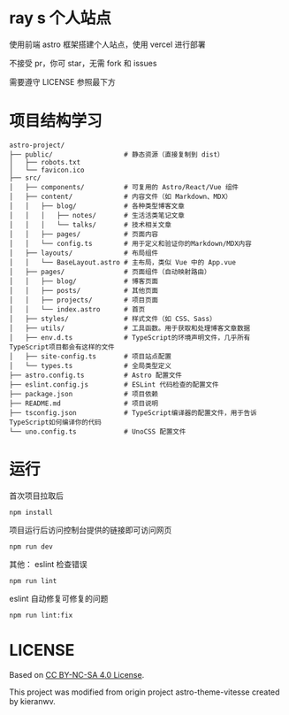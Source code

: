 # ray s 个人站点

使用前端 astro 框架搭建个人站点，使用 vercel 进行部署

不接受 pr，你可 star，无需 fork 和 issues

需要遵守 LICENSE 参照最下方

# 项目结构学习
```
astro-project/
├── public/                  # 静态资源（直接复制到 dist）
│   ├── robots.txt
│   └── favicon.ico
├── src/
│   ├── components/          # 可复用的 Astro/React/Vue 组件
│   ├── content/             # 内容文件（如 Markdown、MDX）
│   │   ├── blog/            # 各种类型博客文章
│   │   │   ├── notes/       # 生活活类笔记文章
│   │   │   └── talks/       # 技术相关文章
│   │   ├── pages/           # 页面内容
│   │   └── config.ts        # 用于定义和验证你的Markdown/MDX内容
│   ├── layouts/             # 布局组件
│   │   └── BaseLayout.astro # 主布局，类似 Vue 中的 App.vue
│   ├── pages/               # 页面组件（自动映射路由）
│   │   ├── blog/            # 博客页面
│   │   ├── posts/           # 其他页面
│   │   ├── projects/        # 项目页面
│   │   └── index.astro      # 首页
│   ├── styles/              # 样式文件（如 CSS、Sass）
│   ├── utils/               # 工具函数。用于获取和处理博客文章数据
│   ├── env.d.ts             # TypeScript的环境声明文件，几乎所有TypeScript项目都会有这样的文件
│   ├── site-config.ts       # 项目站点配置
│   └── types.ts             # 全局类型定义
├── astro.config.ts          # Astro 配置文件
├── eslint.config.js         # ESLint 代码检查的配置文件
├── package.json             # 项目依赖
├── README.md                # 项目说明
├── tsconfig.json            # TypeScript编译器的配置文件，用于告诉TypeScript如何编译你的代码
└── uno.config.ts            # UnoCSS 配置文件
```

# 运行
首次项目拉取后
```shell
npm install
```

项目运行后访问控制台提供的链接即可访问网页
```shell
npm run dev
```

其他：
eslint 检查错误
```shell
npm run lint
```
eslint 自动修复可修复的问题
```shell
npm run lint:fix
```

# LICENSE
Based on [CC BY-NC-SA 4.0 License](https://creativecommons.org/licenses/by-nc-sa/4.0/).

This project was modified from origin project astro-theme-vitesse created by kieranwv.
